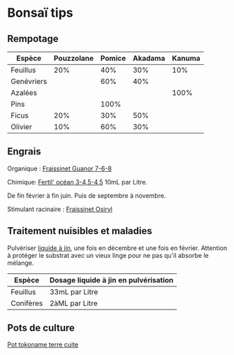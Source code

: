 # Bonsaï tips

## Rempotage

| Espèce     | Pouzzolane | Pomice | Akadama | Kanuma |
|------------|------------|----|---------|--------|
| Feuillus   | 20%        | 40% | 30%     | 10%    |
| Genévriers |            | 60% | 40%     |        |
| Azalées    |            |    |         | 100%   |
| Pins       |            | 100% |         |        |
| Ficus      |20%           | 30% |  50%       |        |
| Olivier    |10%           | 60% | 30%       |        |

## Engrais

Organique : [Fraissinet Guanor 7-6-8](https://www.comptoirdesjardins.fr/produits-de-jardin/engrais-fertilisants/potager/guanor-super-pro-25-kg.html)

Chimique: [Fertil' océan 3-4,5-4,5](https://fertil-ocean.fr/boutique-en-ligne) 10mL par Litre.

De fin février à fin juin. Puis de septembre à novembre.

Stimulant
racinaire : [Fraissinet Osiryl](https://www.comptoirdesjardins.fr/produits-de-jardin/engrais-fertilisants/bouturage/stimulants-racinaires/stimulateur-croissance-racinaire-professionnel-1-litre.html)

## Traitement nuisibles et maladies

Pulvériser [liquide à jin](https://irunbonsai.com/inicio/543-liquido-de-jin-500-ml-5407013560029.html), une fois en
décembre et une fois en février. Attention à protéger le substrat avec un vieux linge pour ne pas qu'il absorbe le
mélange.

| Espèce    | Dosage liquide à jin en pulvérisation |
|-----------|---------------------------------------|
| Feuillus  | 33mL par Litre                        |
| Conifères | 2àML par Litre                        |

## Pots de culture

[Pot tokoname terre cuite](https://irunbonsai.com/inicio/226-613-maceta-entrenamiento-tokoname-n45-7900000000511.html#/394-macetas_tokoname_entrenamiento-n3_o94_x_43_cm)